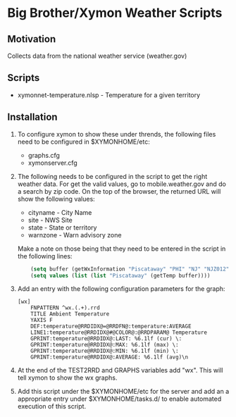 Big Brother/Xymon Weather Scripts
========================================================

Motivation
----------
Collects data from the national weather service (weather.gov) 

Scripts
-------
* xymonnet-temperature.nlsp - Temperature for a given territory

Installation
------------

1.  To configure xymon to show these under
    thrends, the following files need to be configured
    in $XYMONHOME/etc:
    * graphs.cfg
    * xymonserver.cfg
 
2.  The following needs to be configured in the script to 
    get the right weather data. For get the valid
	values, go to mobile.weather.gov and do a search by
	zip code.  On the top of the browser, the returned URL will show the
	following values:
    * cityname - City Name
    * site - NWS Site
    * state - State or territory
    * warnzone - Warn advisory zone
	
    Make a note on those being that they need to be entered in the
	script in the following lines:
    ``` lisp
        (setq buffer (getWxInformation "Piscataway" "PHI" "NJ" "NJZ012"))
        (setq values (list (list "Piscataway" (getTemp buffer))))
    ```
 
3.   Add an entry with the following configuration
     parameters for the graph:
	 
         [wx]
	         FNPATTERN ^wx.(.+).rrd
	         TITLE Ambient Temperature
	         YAXIS F
	         DEF:temperature@RRDIDX@=@RRDFN@:temperature:AVERAGE
	         LINE1:temperature@RRDIDX@#@COLOR@:@RRDPARAM@ Temperature
	         GPRINT:temperature@RRDIDX@:LAST: %6.1lf (cur) \:
	         GPRINT:temperature@RRDIDX@:MAX: %6.1lf (max) \:
	         GPRINT:temperature@RRDIDX@:MIN: %6.1lf (min) \:
	         GPRINT:temperature@RRDIDX@:AVERAGE: %6.1lf (avg)\n
   
4.  At the end of the TEST2RRD and GRAPHS variables add
    "wx". This will tell xymon to show the wx
    graphs.

5.  Add this script under the $XYMONHOME/etc for the server and add an a
    appropriate entry under $XYMONHOME/tasks.d/ to enable
    automated execution of this script.
